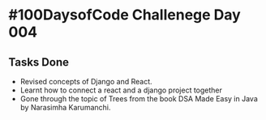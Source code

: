 # #100DaysofCode Challenege Day 004

## Tasks Done
* Revised concepts of Django and React.
* Learnt how to connect a react and a django project together
* Gone through the topic of Trees from the book DSA Made Easy in Java by Narasimha Karumanchi.
